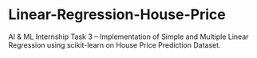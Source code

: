 # Linear-Regression-House-Price
AI &amp; ML Internship Task 3 – Implementation of Simple and Multiple Linear Regression using scikit-learn on House Price Prediction Dataset.

